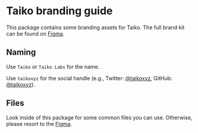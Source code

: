 # Taiko branding guide

This package contains some branding assets for Taiko. The full brand kit can be found on [Figma](<https://www.figma.com/file/qVALIk5srW9nvOJwl6NF6F/Taiko-Brand-Guidelines-(External)>).

## Naming

Use `Taiko` or `Taiko Labs` for the name.

Use `taikoxyz` for the social handle (e.g., Twitter: [@taikoxyz](https://twitter.com/taikoxyz), GitHub: [@taikoxyz](https://github.com/taikoxyz)).

## Files

Look inside of this package for some common files you can use. Otherwise, please resort to the [Figma](<https://www.figma.com/file/qVALIk5srW9nvOJwl6NF6F/Taiko-Brand-Guidelines-(External)>).
